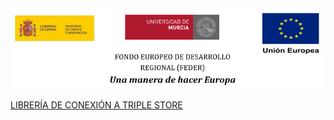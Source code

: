 ![](./img/logos_feder.png)

[LIBRERÍA DE CONEXIÓN A TRIPLE STORE](https://github.com/HerculesCRUE/ib-triples-storage-adapter)